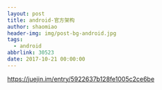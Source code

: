 ```yaml
---
layout: post
title: android-官方架构
author: shaomiao
header-img: img/post-bg-android.jpg
tags:
  - android
abbrlink: 30523
date: 2017-10-21 00:00:00
---
```

https://juejin.im/entry/5922637b128fe1005c2ce6be
